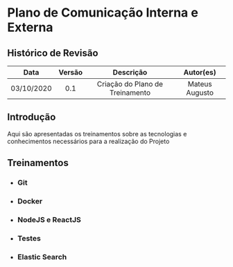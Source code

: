 #	Plano de Comunicação Interna e Externa

## Histórico de Revisão

|   Data   |  Versão  |        Descrição       |          Autor(es)          |
|:--------:|:--------:|:----------------------:|:---------------------------:|
|03/10/2020|   0.1    | Criação do Plano de Treinamento        |   Mateus Augusto  |

## Introdução

Aqui são apresentadas os treinamentos sobre as tecnologias e conhecimentos necessários para a realização do Projeto

## Treinamentos

- ### Git

- ### Docker

- ### NodeJS e ReactJS

- ### Testes

- ### Elastic Search



